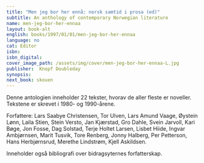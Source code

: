 ```yaml
---
title: "Men jeg bor her ennå: norsk samtid i prosa (ed)"
subtitle: An anthology of contemporary Norwegian literature
name: men-jeg-bor-her-ennaa
layout: book-alt
english: books/1997/01/01/men-jeg-bor-her-ennaa
language: no
cat: Editor
isbn:
isbn_digital:
cover_image_path: /assets/img/cover/men-jeg-bor-her-ennaa-L.jpg
publisher:  Knopf Doubleday
synopsis:
next_book: skouen
---
```

Denne antologien inneholder 22 tekster, hvorav de aller fleste er noveller. Tekstene er skrevet i 1980- og 1990-årene.

Forfattere: Lars Saabye Christensen, Tor Ulven, Lars Amund Vaage, Øystein Lønn, Laila Stien, Stein Versto, Jan Kjærstad, Gro Dahle, Svein Jarvoll, Kari Bøge, Jon Fosse, Dag Solstad, Terje Holtet Larsen, Lisbet Hiide, Ingvar Ambjørnsen, Marit Tusvik, Tore Renberg, Jonny Halberg, Per Petterson, Hans Herbjørnsrud, Merethe Lindstrøm, Kjell Askildsen.

Inneholder også bibliografi over bidragsyternes forfatterskap.

